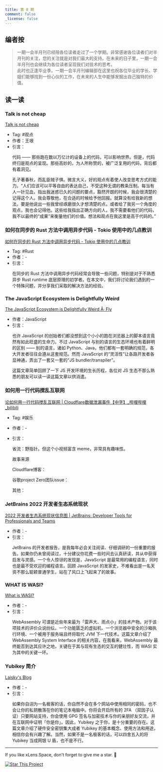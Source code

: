 ```yaml
---
title: 第 8 期
comment: false
_license: false
---
```


## 编者按

> 一期一会半月刊已经陪各位读者走过了一个学期。非常感谢各位读者们对半月刊的关注，您的关注就是对我们最大的支持。在未来的日子里，一期一会半月刊也会继续为各位读者呈现我们对技术的思考。
> <br/>
> 此时也正逢毕业季。一期一会半月刊编辑部在这里也祝各位毕业的学长、学姐们能够找到一份心仪的工作，在未来的人生中能够发掘出自己独特的价值。

## 读一读

### Talk is not cheap

[Talk is not cheap](https://www.yinwang.org/blog-cn/2019/09/11/talk-is-not-cheap)

- Tag: #观点 
- 作者：王垠
- 引言：
    <p>代码 —— 那些跑在数以万亿计的设备上的代码，可以影响世界。但是，代码终归是观点的呈现。那些高妙的，为人所称赞的，被广泛复用的代码，背后都有着洞见。</p>
    <p>孔子著春秋，而乱臣贼子惧。微言大义，好的观点有着使人改变思考方式的能力。“人们应该可以平等自由的表达自己，不受这种无谓的教条压制。每当有人一针见血，指出我迷惑已久的问题的要点，豁然开朗的时候，我会很清楚的记得这个人。我会尊敬他，在合适的时候给予他回报。就算没有给我新的想法，要是他说出一些我曾经琢磨很久才想清楚的点，或者给了我另一个角度的观点，我也会记得他。这些给我指出正确方向的人，我不需要看他们的代码，我不以最终的“成果”来衡量他们的价值。想法和观点在我这里是高于代码的。”</p>

### 如何在同步的 Rust 方法中调用异步代码 - Tokio 使用中的几点教训

[如何在同步的 Rust 方法中调用异步代码 - Tokio 使用中的几点教训](https://rustmagazine.org/issue-3/bridging-async-and-sync-in-rust-zh/)

- Tag: #Rust 
- 作者：-
- 引言：
    <p>在同步的 Rust 方法中调用异步代码经常会导致一些问题，特别是对于不熟悉异步 Rust runtime 底层原理的初学者。在本文中，我们将讨论我们遇到的一个特殊问题，并分享我们采取的解决方法的经验。</p>

### The JavaScript Ecosystem is Delightfully Weird

[The JavaScript Ecosystem is Delightfully Weird Â· Fly](https://fly.io/blog/js-ecosystem-delightfully-wierd/)

- 作者：JavaScript
- 引言：
    <p>也许 JavaScript 的创始者们都没想到这个小小的跑在浏览器上的脚本语言竟然有如此旺盛的生命力。不过 JavaScript 与别的语言的生态环境也有着鲜明的区别 —— 别的语言，诸如 Python、Java，他们都有一套明确的规范，各大开发者往往会遵从这套规范。然而 JavaScript 的“灵活性”让各路开发者各显神通，弄出了一套又一套的“JS bundler/transpiler”。</p>
    <p>这篇文章简单回顾了一下 JS 开发环境的生长历程，各位对 JS 生态不那么熟悉的朋友可以读一读这篇文章以供消遣。</p>

### 如何用一行代码搅乱互联网

[论如何用一行代码搅乱互联网 \| Cloudflare数据泄漏事件【中字】_哔哩哔哩_bilibili](https://www.bilibili.com/video/BV15s4y1v7Q9/)

- Tag: #娱乐 
- 作者：-
- 引言：
    <p>省流：野指针。但这个小视频富含 meme，非常具有趣味性。</p>
    <p>故事来源</p>

    <p>Cloudflare博客：</p>
    <https://blog.cloudflare.com/incident-report-on-memory-leak-caused-by-cloudflare-parser-bug/>
    <https://blog.cloudflare.com/quantifying-the-impact-of-cloudbleed/>

    <p>谷歌project Zero团队issue：</p>
    <https://bugs.chromium.org/p/project-zero/issues/detail?id=1139>

    <p>其他：</p>
    <https://asamborski.github.io/cs558_s17_blog/2017/04/08/cloudbleed.html>
    <https://www.colm.net/open-source/ragel/>

### JetBrains 2022 开发者生态系统现状

[2022 开发者生态系统现状信息图 \| JetBrains: Developer Tools for Professionals and Teams](https://www.jetbrains.com/zh-cn/lp/devecosystem-2022/)

- 作者：-
- 引言：
    <p>JetBrains 的开发者报告，是我每年必会关注阅读、仔细调研的一份重要的报告。如果你仍未曾阅读过，十分建议你花费一些时间去认真研读，并从中获得启发与灵感。一个令人惊讶的发现是，JavaScript 是最常用的编程语言，同时也是最不受欢迎的编程语言。回顾 JavaScript 的发家史，不难看出是一名天资不那么聪颖普通学生，站在了风口上飞起来了的故事。</p>

### WHAT IS WASI?

[What is WASI?](https://blog.yoshuawuyts.com/what-is-wasi/)

- 作者：-
- 引言：
    <p>WebAssembly 可谓是近些年来最为「雷声大、雨点小」的技术产物。对于该项技术的评价众说纷纭，一个功能匮乏的虚拟机、一个浏览器中安全的沙箱执行环境、一个被用于服务端且终将取代 JVM 下一代技术。这篇文章介绍了 WebAssembly System Interface 的相关内容，在我看来，WebAssembly 最终能否到达其应许之地，关键在于其与现有生态的交互的健壮性，而 WASI 实为其中的关键一环。</p>

### Yubikey 简介

[Laisky's Blog](https://blog.laisky.com/p/yubikey/)

- 作者：-
- 引言：
    <p>如果你自诩为一名极客的话，你自然不会在多个网站中使用相同的密码，也不会让你的私钥散落在你的笔记本电脑中。你将会开启所有的 2FA （双因子认证）只要网站支持，你会使用 GPG 签名与加密技术与你的亲朋好友交流，并在互联网中证明「你是你」。因此，Yubikey 之于你，是十分重要的存在。这篇文章介绍了硬件安全密钥集大成者 Yubikey 的基本概念、使用方法和用途，相信你会有兴趣了解。当然，如果不是一名极客的话，可以四舍五入的将 Yubikey 当成网银 U 盾，也不是不行。</p>


---

If you like xLens.Space, don't forget to give me a star. :star2:

[![Star This Project](https://img.shields.io/github/stars/xLensSpace/xlensspace.github.io?label=Stars&style=social)](https://github.com/xLensSpace/xlensspace.github.io)
